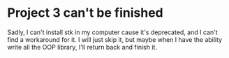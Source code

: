 # Project 3 can't be finished

Sadly, I can't install stk in my computer cause it's deprecated, and I can't find a workaround for it. I will just skip it, but maybe when I have the ability write all the OOP library, I'll return back and finish it.
